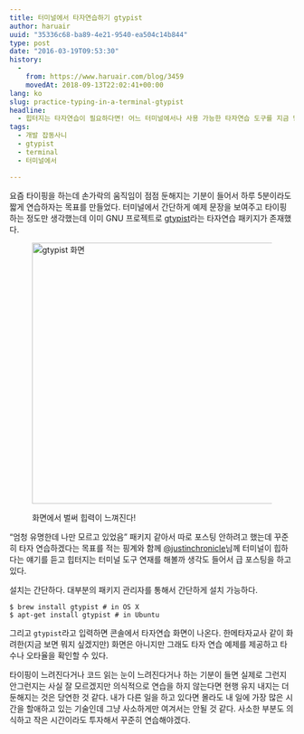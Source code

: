 ```yaml
---
title: 터미널에서 타자연습하기 gtypist
author: haruair
uuid: "35336c68-ba89-4e21-9540-ea504c14b844"
type: post
date: "2016-03-19T09:53:30"
history:
  - 
    from: https://www.haruair.com/blog/3459
    movedAt: 2018-09-13T22:02:41+00:00
lang: ko
slug: practice-typing-in-a-terminal-gtypist
headline:
  - 힙터지는 타자연습이 필요하다면! 어느 터미널에서나 사용 가능한 타자연습 도구를 지금 당장 설치!
tags:
  - 개발 잡동사니
  - gtypist
  - terminal
  - 터미널에서

---
```

요즘 타이핑을 하는데 손가락의 움직임이 점점 둔해지는 기분이 들어서 하루 5분이라도 짧게 연습하자는 목표를 만들었다. 터미널에서 간단하게 예제 문장을 보여주고 타이핑 하는 정도만 생각했는데 이미 GNU 프로젝트로 [gtypist][1]라는 타자연습 패키지가 존재했다.

<figure class="wp-caption aligncenter">

<img src="https://community.linuxmint.com/img/screenshots/gtypist.png?resize=659%2C462&#038;ssl=1" width="659" height="462" alt="gtypist 화면" class /><figcaption class="wp-caption-text">화면에서 벌써 힙력이 느껴진다!</figcaption></figure> 

&#8220;엄청 유명한데 나만 모르고 있었음&#8221; 패키지 같아서 따로 포스팅 안하려고 했는데 꾸준히 타자 연습하겠다는 목표를 적는 핑계와 함께 [@justinchronicle][2]님께 터미널이 힙하다는 얘기를 듣고 힙터지는 터미널 도구 연재를 해볼까 생각도 들어서 급 포스팅을 하고 있다.

설치는 간단하다. 대부분의 패키지 관리자를 통해서 간단하게 설치 가능하다.

    $ brew install gtypist # in OS X
    $ apt-get install gtypist # in Ubuntu
    

그리고 `gtypist`라고 입력하면 콘솔에서 타자연습 화면이 나온다. 한메타자교사 같이 화려한(지금 보면 뭐지 싶겠지만) 화면은 아니지만 그래도 타자 연습 예제를 제공하고 타수나 오타율을 확인할 수 있다.

타이핑이 느려진다거나 코드 읽는 눈이 느려진다거나 하는 기분이 들면 실제로 그런지 안그런지는 사실 잘 모르겠지만 의식적으로 연습을 하지 않는다면 현행 유지 내지는 더 둔해지는 것은 당연한 것 같다. 내가 다른 일을 하고 있다면 몰라도 내 일에 가장 많은 시간을 할애하고 있는 기술인데 그냥 사소하게만 여겨서는 안될 것 같다. 사소한 부분도 의식하고 작은 시간이라도 투자해서 꾸준히 연습해야겠다.

 [1]: https://www.gnu.org/software/gtypist/
 [2]: https://twitter.com/justinchronicle